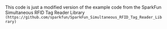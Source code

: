 This code is just a modified version of the example code from the SparkFun Simultaneous RFID Tag Reader Library
`(https://github.com/sparkfun/SparkFun_Simultaneous_RFID_Tag_Reader_Library)`
